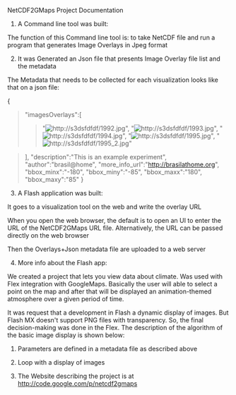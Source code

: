 NetCDF2GMaps Project Documentation

1) A Command line tool was built:

The function of this Command line tool is: to take NetCDF file and run a program that generates
Image Overlays in Jpeg format

2) It was Generated an Json file that presents Image Overlay file list and the metadata

The Metadata that needs to be collected for each visualization looks like that on a json file:

{
> "imagesOverlays":[
> > "![http://s3dsfdfdf/1992.jpg](http://s3dsfdfdf/1992.jpg)",
> > "![http://s3dsfdfdf/1993.jpg](http://s3dsfdfdf/1993.jpg)",
> > "![http://s3dsfdfdf/1994.jpg](http://s3dsfdfdf/1994.jpg)",
> > "![http://s3dsfdfdf/1995.jpg](http://s3dsfdfdf/1995.jpg)",
> > "![http://s3dsfdfdf/1995_2.jpg](http://s3dsfdfdf/1995_2.jpg)"

> ],
> "description":"This is an example experiment",
> "author":"brasil@home",
> "more\_info\_url":"http://brasilathome.org",
> "bbox\_minx":"-180",
> "bbox\_miny":"-85",
> "bbox\_maxx":"180",
> "bbox\_maxy":"85"
}

3) A Flash application was built:

It goes to a visualization tool on the web and write the overlay URL

When you open the web browser, the default is to open an UI to enter the URL of the NetCDF2GMaps URL file.
Alternatively, the URL can be passed directly on the web browser

Then the Overlays+Json metadata file are uploaded to a web server

4) More info about the Flash app:

We created a project that lets you view data about climate. Was
used with Flex integration with GoogleMaps. Basically the user will
able to select a point on the map and after that will be displayed
an animation-themed atmosphere over a given period of time.

It was request that a development in Flash a dynamic display of images. But Flash MX doesn't support PNG files with transparency. So, the final decision-making was done in the Flex. The description of the
algorithm of the basic image display is shown below:

1) Parameters are defined in a metadata file as described above
2) Loop with a display of images

5) The Website describing the project is at http://code.google.com/p/netcdf2gmaps
